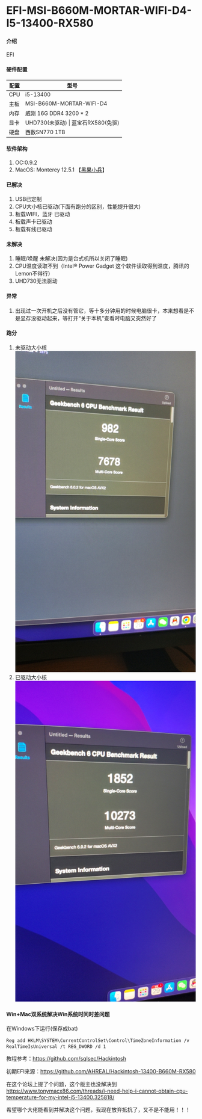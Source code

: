 # EFI-MSI-B660M-MORTAR-WIFI-D4-I5-13400-RX580

#### 介绍
EFI

#### 硬件配置

| 配置 | 型号 |
| --- | --- |
| CPU | i5-13400 |
| 主板 | MSI-B660M-MORTAR-WIFI-D4  |
| 内存 | 威刚 16G DDR4 3200 * 2 |
| 显卡 | UHD730(未驱动) \| 蓝宝石RX580(免驱) |
| 硬盘 | 西数SN770 1TB |



#### 软件架构
1. OC:0.9.2
1. MacOS: Monterey 12.5.1 【[黑果小兵](https://blog.daliansky.net/macOS-Monterey-12.5.1-21G83-Release-version-with-OC-0.8.4-CLOVER-5148-and-FirPE-original-image.html)】


#### 已解决
1. USB已定制
1. CPU大小核已驱动(下面有跑分的区别，性能提升很大)
1. 板载WIFI，蓝牙 已驱动
2. 板载声卡已驱动
3. 板载有线已驱动

#### 未解决
1. 睡眠/唤醒 未解决(因为是台式机所以关闭了睡眠)
1. CPU温度读取不到（Intel® Power Gadget 这个软件读取得到温度，腾讯的Lemon不得行）
2. UHD730无法驱动


#### 异常
1. 出现过一次开机之后没有管它，等十多分钟用的时候电脑很卡，本来想看是不是显存没驱动起来，等打开“关于本机”查看时电脑又突然好了

#### 跑分
1. 未驱动大小核
![输入图片说明](img/9b9593c4e2e9332e929c26d2080142c7.jpg)
1. 已驱动大小核
![输入图片说明](img/963d77d6d0586e1efe77df815393997b.jpg)

#### Win+Mac双系统解决Win系统时间时差问题
在Windows下运行(保存成bat)
```
Reg add HKLM\SYSTEM\CurrentControlSet\Control\TimeZoneInformation /v RealTimeIsUniversal /t REG_DWORD /d 1
```


教程参考：https://github.com/sqlsec/Hackintosh

初期EFI来源：https://github.com/AHREAL/Hackintosh-13400-B660M-RX580

在这个论坛上提了个问题，这个版主也没解决到
https://www.tonymacx86.com/threads/i-need-help-i-cannot-obtain-cpu-temperature-for-my-intel-i5-13400.325818/

希望哪个大佬能看到并解决这个问题，我现在放弃抵抗了，又不是不能用！！！
